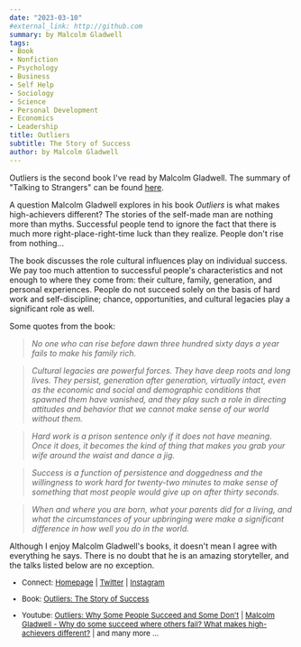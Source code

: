 ```yaml
---
date: "2023-03-10"
#external_link: http://github.com
summary: by Malcolm Gladwell     
tags:
- Book
- Nonfiction
- Psychology
- Business
- Self Help
- Sociology
- Science
- Personal Development
- Economics
- Leadership
title: Outliers
subtitle: The Story of Success
author: by Malcolm Gladwell
---
```


Outliers is the second book I've read by Malcolm Gladwell. The summary of "Talking to Strangers" can be found [here](https://leynu.com/note/malcolm_gladwell_book1/).

A question Malcolm Gladwell explores in his book _Outliers_ is what makes high-achievers different? 
The stories of the self-made man are nothing more than myths. Successful people tend to ignore the fact that there is much more right-place-right-time luck than they realize. People don't rise from nothing... 

The book discusses the role cultural influences play on individual success. We pay too much attention to successful people's characteristics and not enough to where they come from: their culture, family, generation, and personal experiences. People do not succeed solely on the basis of hard work and self-discipline; chance, opportunities, and cultural legacies play a significant role as well.

Some quotes from the book:

> _No one who can rise before dawn three hundred sixty days a year fails to make his family rich._

> _Cultural legacies are powerful forces. They have deep roots and long lives. They persist, generation after generation, virtually intact, even as the economic and social and demographic conditions that spawned them have vanished, and they play such a role in directing attitudes and behavior that we cannot make sense of our world without them._

> _Hard work is a prison sentence only if it does not have meaning. Once it does, it becomes the kind of thing that makes you grab your wife around the waist and dance a jig._

> _Success is a function of persistence and doggedness and the willingness to work hard for twenty-two minutes to make sense of something that most people would give up on after thirty seconds._

> _When and where you are born, what your parents did for a living, and what the circumstances of your upbringing were make a significant difference in how well you do in the world._

Although I enjoy Malcolm Gladwell's books, it doesn't mean I agree with everything he says. There is no doubt that he is an amazing storyteller, and the talks listed below are no exception. 


<font size="2">

-   Connect: [Homepage](https://www.gladwellbooks.com/) \| [Twitter](https://twitter.com/Gladwell) \| [Instagram](https://www.instagram.com/malcolmgladwell/)

-   Book: [Outliers: The Story of Success](https://www.amazon.com/Outliers-Story-Success-Malcolm-Gladwell/dp/0316017930) 

-   Youtube: [Outliers: Why Some People Succeed and Some Don't](https://www.youtube.com/watch?v=EcMKLwVlpJk&t=2355s) \| [Malcolm Gladwell - Why do some succeed where others fail? What makes high-achievers different?](https://www.youtube.com/watch?v=jh9ax4QvzoQ) \| and many more ...

</font>
